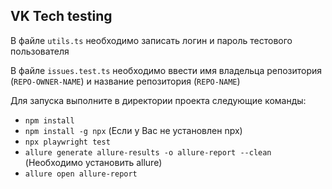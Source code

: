 ## VK Tech testing

<p>В файле <code>utils.ts</code> необходимо записать логин и пароль тестового пользователя</p>
<p>В файле <code>issues.test.ts</code> необходимо ввести имя владельца репозитория (<code>REPO-OWNER-NAME</code>) и название репозитория (<code>REPO-NAME</code>)</p>
<p>Для запуска выполните в директории проекта следующие команды:</p>
<ul>
  <li><code>npm install</code></li>
  <li><code>npm install -g npx</code> (Если у Вас не установлен npx)</li>
  <li><code>npx playwright test</code></li>
  <li><code>allure generate allure-results -o allure-report --clean</code> (Необходимо установить allure)</li>
  <li><code>allure open allure-report</code></li>
</ul>
